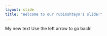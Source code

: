 ```yaml
---
layout: slide
title: "Welcome to our rubinshteyn's slide!"
---
```

My new text
Use the left arrow to go back!